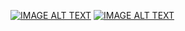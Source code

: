 [![IMAGE ALT TEXT](http://img.youtube.com/vi/XwViIN4ANws/0.jpg)](https://www.youtube.com/watch?v=XwViIN4ANws "第11周翻轉教學")
[![IMAGE ALT TEXT](http://img.youtube.com/vi/5qzp7wAk-Rk/0.jpg)](https://www.youtube.com/watch?v=5qzp7wAk-Rk "C++入門 副程式呼叫")
